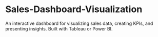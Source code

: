 # Sales-Dashboard-Visualization
An interactive dashboard for visualizing sales data, creating KPIs, and presenting insights. Built with Tableau or Power BI.
